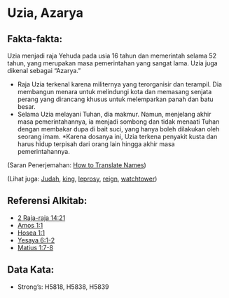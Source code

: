 # Uzia, Azarya

## Fakta-fakta:

Uzia menjadi raja Yehuda pada usia 16 tahun dan memerintah selama 52 tahun, yang merupakan masa pemerintahan yang sangat lama. Uzia juga dikenal sebagai “Azarya.”

- Raja Uzia terkenal karena militernya yang terorganisir dan terampil. Dia membangun menara untuk melindungi kota dan memasang senjata perang yang dirancang khusus untuk melemparkan panah dan batu besar.
- Selama Uzia melayani Tuhan, dia makmur. Namun, menjelang akhir masa pemerintahannya, ia menjadi sombong dan tidak menaati Tuhan dengan membakar dupa di bait suci, yang hanya boleh dilakukan oleh seorang imam.
  \*Karena dosanya ini, Uzia terkena penyakit kusta dan harus hidup terpisah dari orang lain hingga akhir masa pemerintahannya.

(Saran Penerjemahan: [How to Translate Names](rc://en/ta/man/translate/translate-names))

(Lihat juga: [Judah](../names/kingdomofjudah.md), [king](../other/king.md), [leprosy](../other/leprosy.md), [reign](../other/reign.md), [watchtower](../other/watchtower.md))

## Referensi Alkitab:

- [2 Raja-raja 14:21](rc://en/tn/help/2ki/14/21)
- [Amos 1:1](rc://en/tn/help/amo/01/01)
- [Hosea 1:1](rc://en/tn/help/hos/01/01)
- [Yesaya 6:1-2](rc://en/tn/help/isa/06/01)
- [Matius 1:7-8](rc://en/tn/help/mat/01/07)

## Data Kata:

- Strong’s: H5818, H5838, H5839
